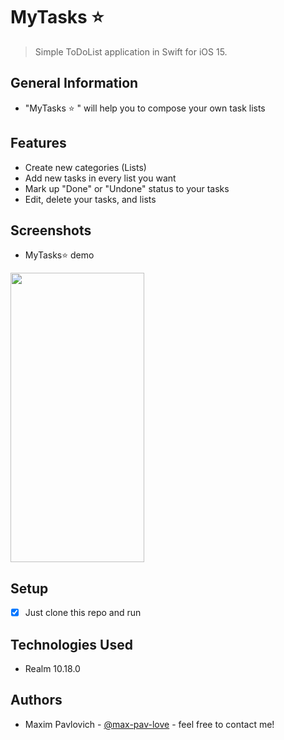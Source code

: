 # MyTasks ⭐️
> Simple ToDoList application in Swift for iOS 15.
## General Information
- "MyTasks ⭐️ " will help you to compose your own task lists

## Features
- Create new categories (Lists)
- Add new tasks in every list you want
- Mark up "Done" or "Undone" status to your tasks
- Edit, delete your tasks, and lists

## Screenshots
- MyTasks⭐️ demo
<img src="https://github.com/max-pav-love/myTasks/blob/main/Screenshots/Presentation.gif" width="214" height="463">

## Setup
- [x] Just clone this repo and run

## Technologies Used
- Realm 10.18.0

## Authors
- Maxim Pavlovich - [@max-pav-love](https://github.com/max-pav-love) - feel free to contact me!
